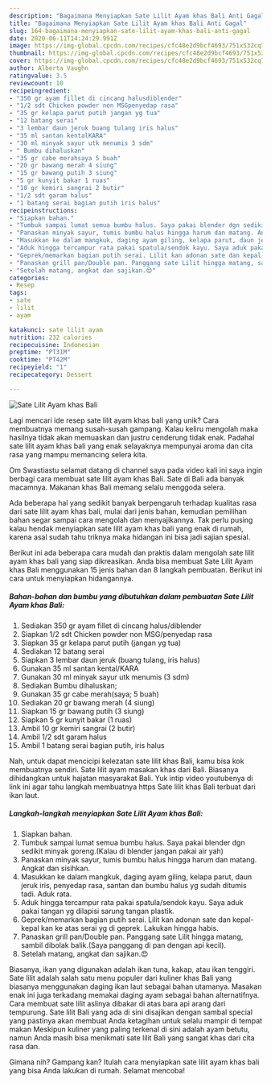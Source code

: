 ```yaml
---
description: "Bagaimana Menyiapkan Sate Lilit Ayam khas Bali Anti Gagal"
title: "Bagaimana Menyiapkan Sate Lilit Ayam khas Bali Anti Gagal"
slug: 164-bagaimana-menyiapkan-sate-lilit-ayam-khas-bali-anti-gagal
date: 2020-06-11T14:24:29.991Z
image: https://img-global.cpcdn.com/recipes/cfc48e2d9bcf4693/751x532cq70/sate-lilit-ayam-khas-bali-foto-resep-utama.jpg
thumbnail: https://img-global.cpcdn.com/recipes/cfc48e2d9bcf4693/751x532cq70/sate-lilit-ayam-khas-bali-foto-resep-utama.jpg
cover: https://img-global.cpcdn.com/recipes/cfc48e2d9bcf4693/751x532cq70/sate-lilit-ayam-khas-bali-foto-resep-utama.jpg
author: Alberta Vaughn
ratingvalue: 3.5
reviewcount: 10
recipeingredient:
- "350 gr ayam fillet di cincang halusdiblender"
- "1/2 sdt Chicken powder non MSGpenyedap rasa"
- "35 gr kelapa parut putih jangan yg tua"
- "12 batang serai"
- "3 lembar daun jeruk buang tulang iris halus"
- "35 ml santan kentalKARA"
- "30 ml minyak sayur utk menumis 3 sdm"
- " Bumbu dihaluskan"
- "35 gr cabe merahsaya 5 buah"
- "20 gr bawang merah 4 siung"
- "15 gr bawang putih 3 siung"
- "5 gr kunyit bakar 1 ruas"
- "10 gr kemiri sangrai 2 butir"
- "1/2 sdt garam halus"
- "1 batang serai bagian putih iris halus"
recipeinstructions:
- "Siapkan bahan."
- "Tumbuk sampai lumat semua bumbu halus. Saya pakai blender dgn sedikit minyak goreng.(Kalau di blender jangan pakai air yah)"
- "Panaskan minyak sayur, tumis bumbu halus hingga harum dan matang. Angkat dan sisihkan."
- "Masukkan ke dalam mangkuk, daging ayam giling, kelapa parut, daun jeruk iris, penyedap rasa, santan dan bumbu halus yg sudah ditumis tadi. Aduk rata."
- "Aduk hingga tercampur rata pakai spatula/sendok kayu. Saya aduk pakai tangan yg dilapisi sarung tangan plastik."
- "Geprek/memarkan bagian putih serai. Lilit kan adonan sate dan kepal-kepal kan ke atas serai yg di geprek. Lakukan hingga habis."
- "Panaskan grill pan/Double pan. Panggang sate Lilit hingga matang, sambil dibolak balik.(Saya panggang di pan dengan api kecil)."
- "Setelah matang, angkat dan sajikan.😍"
categories:
- Resep
tags:
- sate
- lilit
- ayam

katakunci: sate lilit ayam 
nutrition: 232 calories
recipecuisine: Indonesian
preptime: "PT31M"
cooktime: "PT42M"
recipeyield: "1"
recipecategory: Dessert

---
```



![Sate Lilit Ayam khas Bali](https://img-global.cpcdn.com/recipes/cfc48e2d9bcf4693/751x532cq70/sate-lilit-ayam-khas-bali-foto-resep-utama.jpg)

Lagi mencari ide resep sate lilit ayam khas bali yang unik? Cara membuatnya memang susah-susah gampang. Kalau keliru mengolah maka hasilnya tidak akan memuaskan dan justru cenderung tidak enak. Padahal sate lilit ayam khas bali yang enak selayaknya mempunyai aroma dan cita rasa yang mampu memancing selera kita.

Om Swastiastu selamat datang di channel saya pada video kali ini saya ingin berbagi cara membuat sate lilit ayam khas Bali. Sate di Bali ada banyak macamnya. Makanan khas Bali memang selalu menggoda selera.

Ada beberapa hal yang sedikit banyak berpengaruh terhadap kualitas rasa dari sate lilit ayam khas bali, mulai dari jenis bahan, kemudian pemilihan bahan segar sampai cara mengolah dan menyajikannya. Tak perlu pusing kalau hendak menyiapkan sate lilit ayam khas bali yang enak di rumah, karena asal sudah tahu triknya maka hidangan ini bisa jadi sajian spesial.


Berikut ini ada beberapa cara mudah dan praktis dalam mengolah sate lilit ayam khas bali yang siap dikreasikan. Anda bisa membuat Sate Lilit Ayam khas Bali menggunakan 15 jenis bahan dan 8 langkah pembuatan. Berikut ini cara untuk menyiapkan hidangannya.

<!--inarticleads1-->

##### Bahan-bahan dan bumbu yang dibutuhkan dalam pembuatan Sate Lilit Ayam khas Bali:

1. Sediakan 350 gr ayam fillet di cincang halus/diblender
1. Siapkan 1/2 sdt Chicken powder non MSG/penyedap rasa
1. Siapkan 35 gr kelapa parut putih (jangan yg tua)
1. Sediakan 12 batang serai
1. Siapkan 3 lembar daun jeruk (buang tulang, iris halus)
1. Gunakan 35 ml santan kental/KARA
1. Gunakan 30 ml minyak sayur utk menumis (3 sdm)
1. Sediakan  Bumbu dihaluskan;
1. Gunakan 35 gr cabe merah(saya; 5 buah)
1. Sediakan 20 gr bawang merah (4 siung)
1. Siapkan 15 gr bawang putih (3 siung)
1. Siapkan 5 gr kunyit bakar (1 ruas)
1. Ambil 10 gr kemiri sangrai (2 butir)
1. Ambil 1/2 sdt garam halus
1. Ambil 1 batang serai bagian putih, iris halus


Nah, untuk dapat mencicipi kelezatan sate lilit khas Bali, kamu bisa kok membuatnya sendiri. Sate lilit ayam masakan khas dari Bali. Biasanya dihidangkan untuk hajatan masyarakat Bali. Yuk intip video youtubenya di link ini agar tahu langkah membuatnya https Sate lilit khas Bali terbuat dari ikan laut. 

<!--inarticleads2-->

##### Langkah-langkah menyiapkan Sate Lilit Ayam khas Bali:

1. Siapkan bahan.
1. Tumbuk sampai lumat semua bumbu halus. Saya pakai blender dgn sedikit minyak goreng.(Kalau di blender jangan pakai air yah)
1. Panaskan minyak sayur, tumis bumbu halus hingga harum dan matang. Angkat dan sisihkan.
1. Masukkan ke dalam mangkuk, daging ayam giling, kelapa parut, daun jeruk iris, penyedap rasa, santan dan bumbu halus yg sudah ditumis tadi. Aduk rata.
1. Aduk hingga tercampur rata pakai spatula/sendok kayu. Saya aduk pakai tangan yg dilapisi sarung tangan plastik.
1. Geprek/memarkan bagian putih serai. Lilit kan adonan sate dan kepal-kepal kan ke atas serai yg di geprek. Lakukan hingga habis.
1. Panaskan grill pan/Double pan. Panggang sate Lilit hingga matang, sambil dibolak balik.(Saya panggang di pan dengan api kecil).
1. Setelah matang, angkat dan sajikan.😍


Biasanya, ikan yang digunakan adalah ikan tuna, kakap, atau ikan tenggiri. Sate lilit adalah salah satu menu populer dari kuliner khas Bali yang biasanya menggunakan daging ikan laut sebagai bahan utamanya. Masakan enak ini juga terkadang memakai daging ayam sebagai bahan alternatifnya. Cara membuat sate lilit aslinya dibakar di atas bara api arang dari tempurung. Sate lilit Bali yang ada di sini disajikan dengan sambal special yang pastinya akan membuat Anda ketagihan untuk selalu mampir di tempat makan Meskipun kuliner yang paling terkenal di sini adalah ayam betutu, namun Anda masih bisa menikmati sate lilit Bali yang sangat khas dari cita rasa dan. 

Gimana nih? Gampang kan? Itulah cara menyiapkan sate lilit ayam khas bali yang bisa Anda lakukan di rumah. Selamat mencoba!
